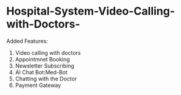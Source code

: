 # Hospital-System-Video-Calling-with-Doctors-

Added Features:
1. Video calling with doctors
2. Appointmnet Booking
3. Newsletter Subscribing
4. AI Chat Bot:Med-Bot
5. Chatting with the Doctor
6. Payment Gateway
